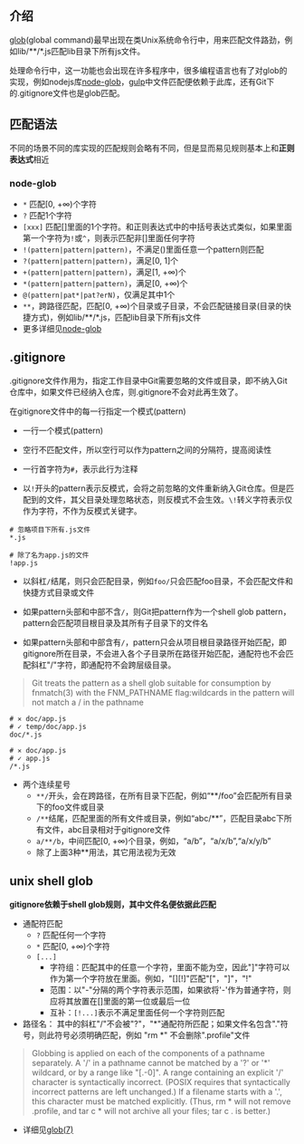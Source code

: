 ## 介绍

[glob](https://en.wikipedia.org/wiki/Glob_(programming))(global command)最早出现在类Unix系统命令行中，用来匹配文件路劲，例如lib/**/*.js匹配lib目录下所有js文件。  

处理命令行中，这一功能也会出现在许多程序中，很多编程语言也有了对glob的实现，例如nodejs库[node-glob](https://github.com/isaacs/node-glob)，[gulp](http://www.gulpjs.com.cn/docs/api/)中文件匹配便依赖于此库，还有Git下的.gitignore文件也是glob匹配。

## 匹配语法

不同的场景不同的库实现的匹配规则会略有不同，但是显而易见规则基本上和**正则表达式**相近

### node-glob

- `*` 匹配[0, +∞)个字符
- `?` 匹配1个字符
- `[xxx]` 匹配[]里面的1个字符。和正则表达式中的中括号表达式类似，如果里面第一个字符为`!`或`^`，则表示匹配非[]里面任何字符
- `!(pattern|pattern|pattern)`，不满足()里面任意一个pattern则匹配
- `?(pattern|pattern|pattern)`，满足[0, 1]个
- `+(pattern|pattern|pattern)`，满足[1, +∞)个
- `*(pattern|pattern|pattern)`，满足[0, +∞)个
- `@(pattern|pat*|pat?erN)`，仅满足其中1个
- `**`，跨路径匹配，匹配[0, +∞)个目录或子目录，不会匹配链接目录(目录的快捷方式)，例如lib/**/*.js，匹配lib目录下所有js文件
- 更多详细见[node-glob](https://github.com/isaacs/node-glob)

## .gitignore

.gitignore文件作用为，指定工作目录中Git需要忽略的文件或目录，即不纳入Git仓库中，如果文件已经纳入仓库，则.gitignore不会对此再生效了。

在gitignore文件中的每一行指定一个模式(pattern)

- 一行一个模式(pattern)

- 空行不匹配文件，所以空行可以作为pattern之间的分隔符，提高阅读性

- 一行首字符为`#`，表示此行为注释

- 以`!`开头的pattern表示反模式，会将之前忽略的文件重新纳入Git仓库。但是匹配到的文件，其父目录处理忽略状态，则反模式不会生效。`\!`转义字符表示仅作为字符，不作为反模式关键字。

```
# 忽略项目下所有.js文件
*.js

# 除了名为app.js的文件
!app.js
```

- 以斜杠`/`结尾，则只会匹配目录，例如`foo/`只会匹配foo目录，不会匹配文件和快捷方式目录或文件

- 如果pattern头部和中部不含`/`，则Git把pattern作为一个shell glob pattern，pattern会匹配项目根目录及其所有子目录下的文件名

- 如果pattern头部和中部含有`/`，pattern只会从项目根目录路径开始匹配，即gitignore所在目录，不会进入各个子目录所在路径开始匹配，通配符也不会匹配斜杠"/"字符，即通配符不会跨层级目录。

>Git treats the pattern as a shell glob suitable for consumption by fnmatch(3) with the FNM_PATHNAME flag:wildcards in the pattern will not match a / in the pathname

```
# ✕ doc/app.js 
# ✓ temp/doc/app.js
doc/*.js

# ✕ doc/app.js
# ✓ app.js
/*.js
```

- 两个连续星号
    - `**/`开头，会在跨路径，在所有目录下匹配，例如“**/foo”会匹配所有目录下的foo文件或目录
    - `/**`结尾，匹配里面的所有文件或目录，例如“abc/**”，匹配目录abc下所有文件，abc目录相对于gitignore文件
    - `a/**/b`，中间匹配[0, +∞)个目录，例如，“a/b”，“a/x/b”,“a/x/y/b”
    - 除了上面3种**用法，其它用法视为无效

## unix shell glob

**gitignore依赖于shell glob规则，其中文件名便依据此匹配**  

- 通配符匹配
    - `?` 匹配任何一个字符
    - `*` 匹配[0, +∞)个字符
    - `[...]`
        - 字符组：匹配其中的任意一个字符，里面不能为空，因此"]"字符可以作为第一个字符放在里面。例如，"[][!]"匹配"["，"]"，"!"
        - 范围：以"-"分隔的两个字符表示范围，如果欲将'-'作为普通字符，则应将其放置在[]里面的第一位或最后一位
        - 互补：`[!...]`表示不满足里面任何一个字符则匹配
- 路径名： 其中的斜杠"/"不会被"?"，"*"通配符所匹配；如果文件名包含"."符号，则此符号必须明确匹配，例如 "rm *" 不会删除".profile"文件

>Globbing is applied on each of the components of a pathname separately.  A '/' in a pathname cannot be matched by a '?' or '*' wildcard, or by a range like "[.-0]".  A range containing an explicit '/' character is syntactically incorrect.  (POSIX requires that syntactically incorrect patterns are left unchanged.) If a filename starts with a '.', this character must be matched explicitly.  (Thus, rm * will not remove .profile, and tar c * will not archive all your files; tar c . is better.)
- 详细见[glob(7)](http://man7.org/linux/man-pages/man7/glob.7.html)
